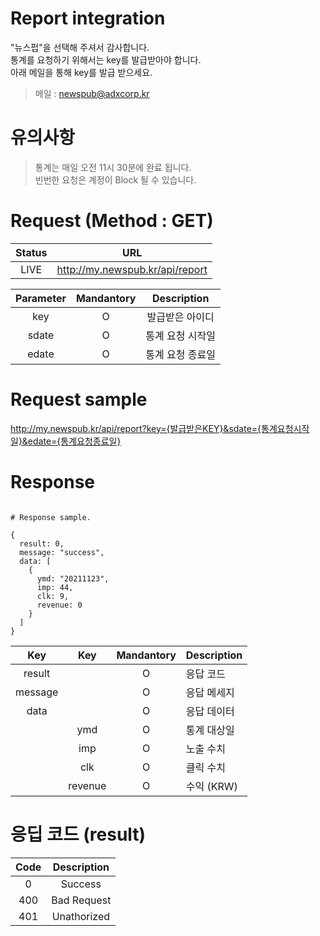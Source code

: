 # Report integration

"뉴스펍"을 선택해 주셔서 감사합니다.<br>
통계를 요청하기 위해서는 key를 발급받아야 합니다.<br>
아래 메일을 통해 key를 발급 받으세요.<br>

> 메일 : <newspub@adxcorp.kr>

# 유의사항
> 통계는 매일 오전 11시 30분에 완료 됩니다.<br>
> 빈번한 요청은 계정이 Block 될 수 있습니다.<br>

# Request (Method : GET)

Status|URL
:---:|:---:
LIVE|http://my.newspub.kr/api/report

Parameter|Mandantory|Description
:---:|:---:|:---:
key|O|발급받은 아이디
sdate|O|통계 요청 시작일
edate|O|통계 요청 종료일

# Request sample
http://my.newspub.kr/api/report?key={발급받은KEY}&sdate={통계요청시작일}&edate={통계요청종료일}

# Response

```

# Response sample.

{
  result: 0,
  message: "success",
  data: [
    {
      ymd: "20211123",
      imp: 44,
      clk: 9,
      revenue: 0
    }
  ]
}

```

Key|Key|Mandantory|Description
:---:|:---:|:---:|:---
result||O|응답 코드
message||O|응답 메세지
data||O|응답 데이터
||ymd|O|통계 대상일
||imp|O|노출 수치
||clk|O|클릭 수치
||revenue|O|수익 (KRW)

# 응딥 코드 (result)
Code|Description
:---:|:---:
0|Success
400|Bad Request
401|Unathorized
